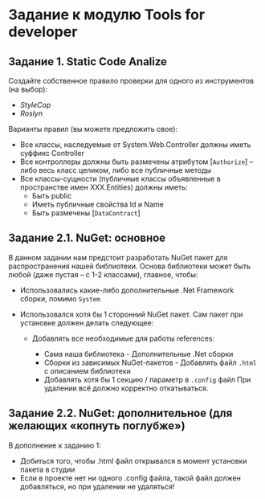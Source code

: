 # Задание к модулю Tools for developer

## Задание 1. Static Code Analize

Создайте собственное правило проверки для одного из инструментов (на выбор):

- _StyleCop_
- _Roslyn_

Варианты правил (вы можете предложить свое):

- Все классы, наследуемые от System.Web.Controller должны иметь суффикс Controller
- Все контроллеры должны быть размечены атрибутом [`Authorize`] – либо весь класс целиком, либо все публичные методы
- Все классы-сущности (публичные классы объявленные в пространстве имен XXX.Entities) должны иметь:
  - Быть public
  - Иметь публичные свойства Id и Name
  - Быть размечены [`DataContract`]

## Задание 2.1. NuGet: основное

В данном задании нам предстоит разработать NuGet пакет для распространения нашей библиотеки. Основа библиотеки может быть любой (даже пустая – с 1-2 классами), главное, чтобы:

- Использовались какие-либо дополнительные .Net Framework сборки, помимо `System`
- Использовался хотя бы 1 сторонний NuGet пакет.
  Сам пакет при установке должен делать следующее:

  - Добавлять все необходимые для работы references:

    - Сама наша библиотека - Дополнительные .Net сборки
    - Сборки из зависимых NuGet-пакетов - Добавлять файл `.html` с описанием библиотеки
    - Добавлять хотя бы 1 секцию / параметр в `.config` файл
      При удалении всё должно корректно откатываться.

## Задание 2.2. NuGet: дополнительное (для желающих «копнуть поглубже»)

В дополнение к заданию 1:

- Добиться того, чтобы .html файл открывался в момент установки пакета в студии
- Если в проекте нет ни одного .config файла, такой файл должен добавляться, но при удалении не удаляться!
